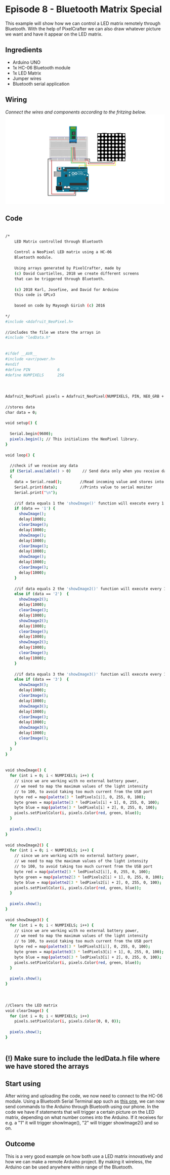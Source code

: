 # Episode 8 - Bluetooth Matrix Special
This example will show how we can control a LED matrix remotely through Bluetooth. With the help of PixelCrafter we can also draw whatever picture we want and have it appear on the LED matrix.


## Ingredients
- Arduino UNO
- 1x HC-06 Bluetooth module
- 1x LED Matrix
- Jumper wires
- Bluetooth serial application


## Wiring
 *Connect the wires and components according to the fritzing below.*
![alt text](https://github.com/arduino/livecast/raw/master/Season%202/Episode%208%20-%20Bluetooth%20Matrix%20Special/img/fritzing_episode8.png "Logo Title Text 1")



## Code

```sh

/*
    LED Matrix controlled through Bluetooth

    Control a NeoPixel LED matrix using a HC-06 
    Bluetooth module.

    Using arrays generated by PixelCrafter, made by
    (c) David Cuartielles, 2018 we create different screens
    that can be triggered through Bluetooth.

    (c) 2018 Karl, Josefine, and David for Arduino
    this code is GPLv3

    based on code by Mayoogh Girish (c) 2016

*/
#include <Adafruit_NeoPixel.h>

//includes the file we store the arrays in
#include "ledData.h"


#ifdef __AVR__
#include <avr/power.h>
#endif
#define PIN            6
#define NUMPIXELS      256



Adafruit_NeoPixel pixels = Adafruit_NeoPixel(NUMPIXELS, PIN, NEO_GRB + NEO_KHZ800);

//stores data
char data = 0;

void setup() {

  Serial.begin(9600);
  pixels.begin(); // This initializes the NeoPixel library.
}

void loop() {

  //check if we receive any data
  if (Serial.available() > 0)     // Send data only when you receive data:
  {
    data = Serial.read();        //Read incoming value and stores into data
    Serial.print(data);          //Prints value to serial monitor
    Serial.print("\n");
    
    //if data equals 1 the 'showImage()' function will execute every 1 second
    if (data == '1') {
      showImage();
      delay(1000);
      clearImage();
      delay(1000);
      showImage();
      delay(1000);
      clearImage();
      delay(1000);
      showImage();
      delay(1000);
      clearImage();
      delay(1000);
    }

    //if data equals 2 the 'showImage2()' function will execute every 1 second
    else if (data == '2')  {
      showImage2();
      delay(1000);
      clearImage();
      delay(1000);
      showImage2();
      delay(1000);
      clearImage();
      delay(1000);
      showImage2();
      delay(1000);
      clearImage();
      delay(1000);
    }

    //if data equals 3 the 'showImage3()' function will execute every 1 second
    else if (data == '3')  {
      showImage3();
      delay(1000);
      clearImage();
      delay(1000);
      showImage3();
      delay(1000);
      clearImage();
      delay(1000);
      showImage3();
      delay(1000);
      clearImage();
    }
  }
}


void showImage() {
  for (int i = 0; i < NUMPIXELS; i++) {
    // since we are working with no external battery power,
    // we need to map the maximum values of the light intensity
    // to 100, to avoid taking too much current from the USB port
    byte red = map(palette[3 * ledPixels[i]], 0, 255, 0, 100);
    byte green = map(palette[3 * ledPixels[i] + 1], 0, 255, 0, 100);
    byte blue = map(palette[3 * ledPixels[i] + 2], 0, 255, 0, 100);
    pixels.setPixelColor(i, pixels.Color(red, green, blue));
  }

  pixels.show();
}

void showImage2() {
  for (int i = 0; i < NUMPIXELS; i++) {
    // since we are working with no external battery power,
    // we need to map the maximum values of the light intensity
    // to 100, to avoid taking too much current from the USB port
    byte red = map(palette2[3 * ledPixels2[i]], 0, 255, 0, 100);
    byte green = map(palette2[3 * ledPixels2[i] + 1], 0, 255, 0, 100);
    byte blue = map(palette2[3 * ledPixels2[i] + 2], 0, 255, 0, 100);
    pixels.setPixelColor(i, pixels.Color(red, green, blue));
  }

  pixels.show();
}

void showImage3() {
  for (int i = 0; i < NUMPIXELS; i++) {
    // since we are working with no external battery power,
    // we need to map the maximum values of the light intensity
    // to 100, to avoid taking too much current from the USB port
    byte red = map(palette3[3 * ledPixels3[i]], 0, 255, 0, 100);
    byte green = map(palette3[3 * ledPixels3[i] + 1], 0, 255, 0, 100);
    byte blue = map(palette3[3 * ledPixels3[i] + 2], 0, 255, 0, 100);
    pixels.setPixelColor(i, pixels.Color(red, green, blue));
  }

  pixels.show();
}



//Clears the LED matrix
void clearImage() {
  for (int i = 0; i < NUMPIXELS; i++)
    pixels.setPixelColor(i, pixels.Color(0, 0, 0));

  pixels.show();
}



```
## (!) Make sure to include the ledData.h file where we have stored the arrays
## Start using

After wiring and uploading the code, we now need to connect to the HC-06 module. Using a Bluetooth Serial Terminal app such as [this one](https://play.google.com/store/apps/details?id=de.kai_morich.serial_bluetooth_terminal&hl=en), we can now send commands to the Arduino through Bluetooth using our phone. In the code we have if statements that will trigger a certain picture on the LED matrix, depending on what number comes into the Arduino. If it receives for e.g. a "1" it will trigger showImage(), "2" will trigger showImage2() and so on. 


## Outcome

This is a very good example on how both use a LED matrix innovatively and how we can make a remote Arduino project. By making it wireless, the Arduino can be used anywhere within range of the Bluetooth. 


